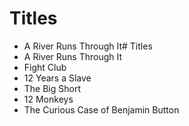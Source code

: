 # Titles

- A River Runs Through It# Titles
- A River Runs Through It
- Fight Club
- 12 Years a Slave
- The Big Short
- 12 Monkeys
- The Curious Case of Benjamin Button
